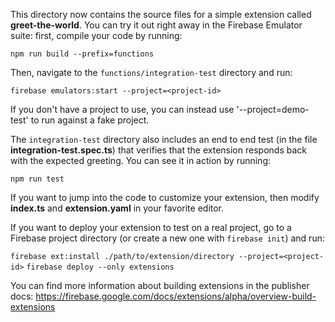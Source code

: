 This directory now contains the source files for a simple extension called **greet-the-world**. You can try it out right away in the Firebase Emulator suite: first, compile your code by running:

`npm run build --prefix=functions`

Then, navigate to the `functions/integration-test` directory and run:

`firebase emulators:start --project=<project-id>`

If you don't have a project to use, you can instead use '--project=demo-test' to run against a fake project.

The `integration-test` directory also includes an end to end test (in the file **integration-test.spec.ts**) that verifies that the extension responds back with the expected greeting. You can see it in action by running:

`npm run test`

If you want to jump into the code to customize your extension, then modify **index.ts** and **extension.yaml** in your favorite editor. 

If you want to deploy your extension to test on a real project, go to a Firebase project directory (or create a new one with `firebase init`) and run:

`firebase ext:install ./path/to/extension/directory --project=<project-id>`
`firebase deploy --only extensions`

You can find more information about building extensions in the publisher docs: https://firebase.google.com/docs/extensions/alpha/overview-build-extensions
